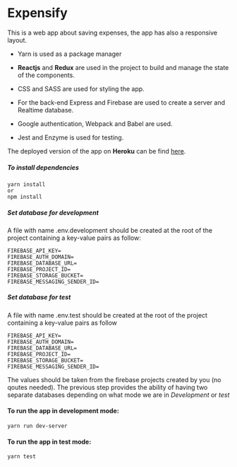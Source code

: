 # Expensify

This is a web app about saving expenses, the app has also a responsive layout.
- Yarn is used as a package manager

- **Reactjs** and **Redux** are used in the project to build and manage the state of the components.

- CSS and SASS are used for styling the app.

- For the back-end Express and Firebase are used to create a server and Realtime database.

- Google authentication, Webpack and Babel are used.

- Jest and Enzyme is used for testing.

 The deployed version of the app on **Heroku** can be find [here](https://expensify-reactjs-course-udemy.herokuapp.com/dashboard).
 
 
##### To install dependencies 
	yarn install 
	or
	npm install

##### Set database for development
A file with name .env.development should be created at the root of the project containing a key-value pairs as follow:

	FIREBASE_API_KEY=
	FIREBASE_AUTH_DOMAIN=
	FIREBASE_DATABASE_URL=
	FIREBASE_PROJECT_ID=
	FIREBASE_STORAGE_BUCKET=
	FIREBASE_MESSAGING_SENDER_ID=

##### Set database for test
A file with name .env.test should be created at the root of the project containing a key-value pairs as follow

	FIREBASE_API_KEY= 
	FIREBASE_AUTH_DOMAIN=
	FIREBASE_DATABASE_URL=
	FIREBASE_PROJECT_ID=
	FIREBASE_STORAGE_BUCKET=
	FIREBASE_MESSAGING_SENDER_ID=

The values should be taken from the firebase projects created by you (no qoutes needed). The previous step provides the ability of having two separate databases depending on what mode we are in *Development* or *test*

 #### To run the app in development mode:
 
	yarn run dev-server
	
 #### To run the app in test mode: 
 
	yarn test
